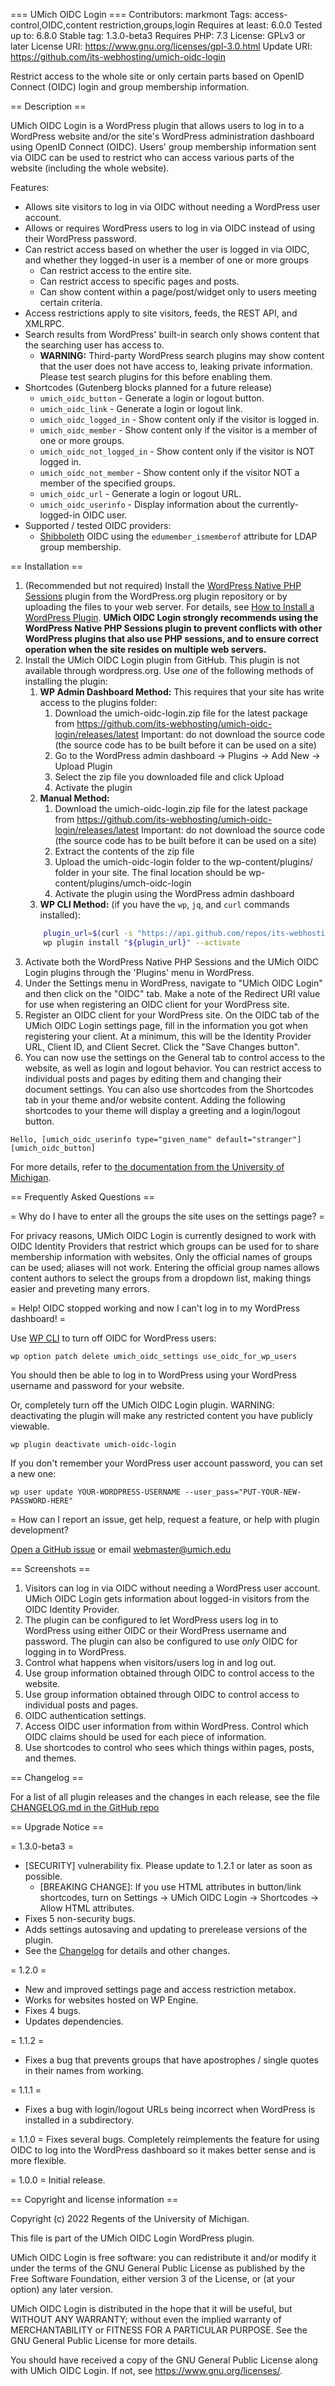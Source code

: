 === UMich OIDC Login ===
Contributors: markmont
Tags: access-control,OIDC,content restriction,groups,login
Requires at least: 6.0.0
Tested up to: 6.8.0
Stable tag: 1.3.0-beta3
Requires PHP: 7.3
License: GPLv3 or later
License URI: https://www.gnu.org/licenses/gpl-3.0.html
Update URI: https://github.com/its-webhosting/umich-oidc-login

Restrict access to the whole site or only certain parts based on OpenID Connect (OIDC) login and group membership information.

== Description ==

UMich OIDC Login is a WordPress plugin that allows users to log in to a WordPress website and/or the site's WordPress administration dashboard using OpenID Connect (OIDC).  Users' group membership information sent via OIDC can be used to restrict who can access various parts of the website (including the whole website).

Features:

* Allows site visitors to log in via OIDC without needing a WordPress user account.
* Allows or requires WordPress users to log in via OIDC instead of using their WordPress password.
* Can restrict access based on whether the user is logged in via OIDC, and whether they logged-in user is a member of one or more groups
	* Can restrict access to the entire site.
	* Can restrict access to specific pages and posts.
	* Can show content within a page/post/widget only to users meeting certain criteria.
* Access restrictions apply to site visitors, feeds, the REST API, and XMLRPC.
* Search results from WordPress' built-in search only shows content that the searching user has access to.
	* **WARNING:** Third-party WordPress search plugins may show content that the user does not have access to, leaking private information.  Please test search plugins for this before enabling them.
* Shortcodes (Gutenberg blocks planned for a future release)
	* `umich_oidc_button` - Generate a login or logout button.
	* `umich_oidc_link` - Generate a login or logout link.
	* `umich_oidc_logged_in` - Show content only if the visitor is logged in.
	* `umich_oidc_member` - Show content only if the visitor is a member of one or more groups.
	* `umich_oidc_not_logged_in` - Show content only if the visitor is NOT logged in.
	* `umich_oidc_not_member` - Show content only if the visitor NOT a member of the specified groups.
	* `umich_oidc_url` - Generate a login or logout URL.
	* `umich_oidc_userinfo` - Display information about the currently-logged-in OIDC user.
* Supported / tested OIDC providers:
	* [Shibboleth](https://www.shibboleth.net/) OIDC using the `edumember_ismemberof` attribute for LDAP group membership.

== Installation ==

1. (Recommended but not required) Install the [WordPress Native PHP Sessions](https://wordpress.org/plugins/wp-native-php-sessions/) plugin from the WordPress.org plugin repository or by uploading the files to your web server. For details, see [How to Install a WordPress Plugin](https://www.wpbeginner.com/beginners-guide/step-by-step-guide-to-install-a-wordpress-plugin-for-beginners/). **UMich OIDC Login strongly recommends using the WordPress Native PHP Sessions plugin to prevent conflicts with other WordPress plugins that also use PHP sessions, and to ensure correct operation when the site resides on multiple web servers.**
1. Install the UMich OIDC Login plugin from GitHub.  This plugin is not available through wordpress.org.  Use _one_ of the following methods of installing the plugin:
	1. **WP Admin Dashboard Method:**  This requires that your site has write access to the plugins folder:
		1. Download the umich-oidc-login.zip file for the latest package from https://github.com/its-webhosting/umich-oidc-login/releases/latest
		   Important: do not download the source code (the source code has to be built before it can be used on a site)
		2. Go to the WordPress admin dashboard -> Plugins -> Add New -> Upload Plugin
		3. Select the zip file you downloaded file and click Upload
		4. Activate the plugin
	1. **Manual Method:**
		1. Download the umich-oidc-login.zip file for the latest package from https://github.com/its-webhosting/umich-oidc-login/releases/latest
		   Important: do not download the source code (the source code has to be built before it can be used on a site)
		2. Extract the contents of the zip file
		3. Upload the umich-oidc-login folder to the wp-content/plugins/ folder in your site.  The final location should be wp-content/plugins/umch-oidc-login
		4. Activate the plugin using the WordPress admin dashboard
	1. **WP CLI Method:** (if you have the `wp`, `jq`, and `curl` commands installed):
   ```bash
       plugin_url=$(curl -s "https://api.github.com/repos/its-webhosting/umich-oidc-login/releases/latest" | jq -r '.assets[0].browser_download_url')
       wp plugin install "${plugin_url}" --activate
   ```
1. Activate both the WordPress Native PHP Sessions and the UMich OIDC Login plugins through the 'Plugins' menu in WordPress.
1. Under the Settings menu in WordPress, navigate to "UMich OIDC Login" and then click on the "OIDC" tab.  Make a note of the Redirect URI value for use when registering an OIDC client for your WordPress site.
1. Register an OIDC client for your WordPress site.  On the OIDC tab of the UMich OIDC Login settings page, fill in the information you got when registering your client.  At a minimum, this will be the Identity Provider URL, Client ID, and Client Secret.  Click the "Save Changes button".
1. You can now use the settings on the General tab to control access to the website, as well as login and logout behavior.  You can restrict access to individual posts and pages by editing them and changing their document settings.  You can also use shortcodes from the Shortcodes tab in your theme and/or website content.  Adding the following shortcodes to your theme will display a greeting and a login/logout button.

```
Hello, [umich_oidc_userinfo type="given_name" default="stranger"]
[umich_oidc_button]
```

For more details, refer to [the documentation from the University of Michigan](https://teamdynamix.umich.edu/TDClient/30/Portal/KB/ArticleDet?ID=9181).


== Frequently Asked Questions ==

= Why do I have to enter all the groups the site uses on the settings page? =

For privacy reasons, UMich OIDC Login is currently designed to work with OIDC Identity Providers that restrict which groups can be used for to share membership information with websites.  Only the official names of groups can be used; aliases will not work.
Entering the official group names allows content authors to select the groups from a dropdown list, making things easier and preveting many errors.

= Help! OIDC stopped working and now I can't log in to my WordPress dashboard! =

Use [WP CLI](https://wp-cli.org) to turn off OIDC for WordPress users:

`wp option patch delete umich_oidc_settings use_oidc_for_wp_users`

You should then be able to log in to WordPress using your WordPress username and password for your website.

Or, completely turn off the UMich OIDC Login plugin.  WARNING: deactivating the plugin will make any restricted content you have publicly viewable.

`wp plugin deactivate umich-oidc-login`

If you don't remember your WordPress user account password, you can set a new one:

`wp user update YOUR-WORDPRESS-USERNAME --user_pass="PUT-YOUR-NEW-PASSWORD-HERE"`

= How can I report an issue, get help, request a feature, or help with plugin development?

[Open a GitHub issue](https://github.com/its-webhosting/umich-oidc-login/issues) or email [webmaster@umich.edu](mailto:webmaster@umich.edu)

== Screenshots ==

1. Visitors can log in via OIDC without needing a WordPress user account.  UMich OIDC Login gets information about logged-in visitors from the OIDC Identity Provider.
2. The plugin can be configured to let WordPress users log in to WordPress using either OIDC or their WordPress username and password. The plugin can also be configured to use _only_ OIDC for logging in to WordPress.
3. Control what happens when visitors/users log in and log out.
4. Use group information obtained through OIDC to control access to the website.
5. Use group information obtained through OIDC to control access to individual posts and pages.
6. OIDC authentication settings.
7. Access OIDC user information from within WordPress.  Control which OIDC claims should be used for each piece of information.
8. Use shortcodes to control who sees which things within pages, posts, and themes.

== Changelog ==

For a list of all plugin releases and the changes in each release, see the file [CHANGELOG.md in the GitHub repo](https://github.com/its-webhosting/umich-oidc-login/blob/main/CHANGELOG.md)

== Upgrade Notice ==

= 1.3.0-beta3 =
* [SECURITY] vulnerability fix. Please update to 1.2.1 or later as soon as possible.
  * [BREAKING CHANGE]: If you use HTML attributes in button/link shortcodes, turn on Settings -> UMich OIDC Login -> Shortcodes -> Allow HTML attributes.
* Fixes 5 non-security bugs.
* Adds settings autosaving and updating to prerelease versions of the plugin.
* See the [Changelog](https://github.com/its-webhosting/umich-oidc-login/blob/main/CHANGELOG.md) for details and other changes.

= 1.2.0 =
* New and improved settings page and access restriction metabox.
* Works for websites hosted on WP Engine.
* Fixes 4 bugs.
* Updates dependencies.

= 1.1.2 =
* Fixes a bug that prevents groups that have apostrophes / single quotes in their names from working.

= 1.1.1 =
* Fixes a bug with login/logout URLs being incorrect when WordPress is installed in a subdirectory.

= 1.1.0 =
Fixes several bugs. Completely reimplements the feature for using OIDC to log into the WordPress dashboard so it makes better sense and is more flexible.

= 1.0.0 =
Initial release.


== Copyright and license information ==

Copyright (c) 2022 Regents of the University of Michigan.

This file is part of the UMich OIDC Login WordPress plugin.

UMich OIDC Login is free software: you can redistribute it and/or modify it under the terms of the GNU General Public License as published by the Free Software Foundation, either version 3 of the License, or (at your option) any later version.

UMich OIDC Login is distributed in the hope that it will be useful, but WITHOUT ANY WARRANTY; without even the implied warranty of MERCHANTABILITY or FITNESS FOR A PARTICULAR PURPOSE. See the GNU General Public License for more details.

You should have received a copy of the GNU General Public License along with UMich OIDC Login. If not, see <https://www.gnu.org/licenses/>.
